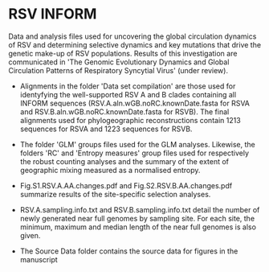 # RSV INFORM

Data and analysis files used for uncovering the global circulation dynamics of RSV and determining selective dynamics and key mutations that drive the genetic make-up of RSV populations. Results of this investigation are communicated in 'The Genomic Evolutionary Dynamics and Global Circulation Patterns of Respiratory Syncytial Virus' (under review). 

* Alignments in the folder 'Data set compilation' are those used for identyfying the well-supported RSV A and B clades containing all INFORM sequences (RSV.A.aln.wGB.noRC.knownDate.fasta for RSVA and RSV.B.aln.wGB.noRC.knownDate.fasta for RSVB). The final alignments used for phylogeographic reconstructions contain 1213 sequences for RSVA and 1223 sequences for RSVB.

* The folder 'GLM' groups files used for the GLM analyses. Likewise, the folders 'RC' and 'Entropy measures' group files used for respectively the robust counting analyses and the summary of the extent of geographic mixing measured as a normalised entropy. 

* Fig.S1.RSV.A.AA.changes.pdf and Fig.S2.RSV.B.AA.changes.pdf summarize results of the site-specific selection analyses. 

* RSV.A.sampling.info.txt and RSV.B.sampling.info.txt detail the number of newly generated near full genomes by sampling site. For each site, the minimum, maximum and median length of the near full genomes is also given. 

* The Source Data folder contains the source data for figures in the manuscript
